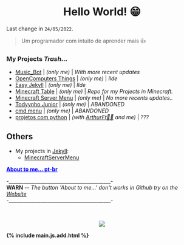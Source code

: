 <link rel="shortcut icon" type="image/x-icon" href="favicon.png">

<h1 align="center"> Hello World! 😁</h1>

Last change in `24/05/2022`.

> Um programador com intuito de aprender mais 👍

### My Projects _Trash..._

- [Music_Bot](https://github.com/RamiresOliv/Bot_Music) | _(only me)_ | _With more recent updates_ 
- [OpenComputers Things](https://github.com/RamiresOliv/OpenComputers) | _(only me)_ | _Ilde_
- [Easy Jekyll](https://github.com/RamiresOliv/Easy_Jekyll) | _(only me)_ | _Ilde_
- [Minecraft Table](https://github.com/RamiresOliv/MinecraftTable) | _(only me)_ | _Repo for my Projects in Minecraft._
- [Minecraft Server Menu](https://github.com/RamiresOliv/MinecraftServerMenu) | _(only me)_ | _No more recents updates.._
- [Todyynho Junior](https://github.com/RamiresOliv/Todyynho-Junior) | _(only me)_ | _ABANDONED_
- [cmd menu](https://github.com/RamiresOliv/cmd_menu) | _(only me)_ | _ABANDONED_
- [projetos com python](https://github.com/RamiresOliv/projetos-com-python) | _(with [ArthurFt👩‍🦲](https://github.com/ArthurFt) and me)_ | _???_

## Others

- My projects in [Jekyll](https://jekyllrb.com):<br>
  - [MinecraftServerMenu](https://RamiresOliv.github.io/MinecraftServerMenu)

<strong><ins id="abouttome" onclick="abouttome()" style="cursor: pointer; color: blue;">About to me... pt-br</ins></strong>
<p id="RemoveMe">-__________________________________________-<br><b>WARN</b> -- <i>The button 'About to me...' don't works in Github try on the <a href="https://RamiresOliv.github.io/ramiresoliv">Website</a></i><br>-__________________________________________-</p><strong> 
<br>

<div id="abouttome_text"></div>
  
  
<p align="center"><a href="https://github.com/RamiresOliv"><img src="https://github-readme-stats.vercel.app/api?username=RamiresOliv"></a></p>

{% include main.js.add.html %}
